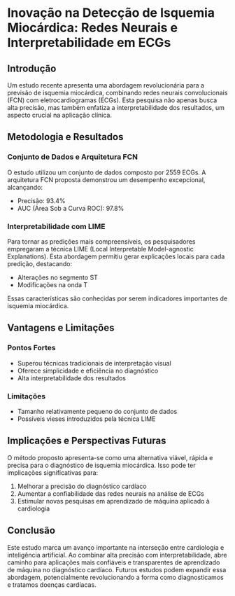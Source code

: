 # Inovação na Detecção de Isquemia Miocárdica: Redes Neurais e Interpretabilidade em ECGs

## Introdução

Um estudo recente apresenta uma abordagem revolucionária para a previsão de isquemia miocárdica, combinando redes neurais convolucionais (FCN) com eletrocardiogramas (ECGs). Esta pesquisa não apenas busca alta precisão, mas também enfatiza a interpretabilidade dos resultados, um aspecto crucial na aplicação clínica.

## Metodologia e Resultados

### Conjunto de Dados e Arquitetura FCN

O estudo utilizou um conjunto de dados composto por 2559 ECGs. A arquitetura FCN proposta demonstrou um desempenho excepcional, alcançando:

- Precisão: 93.4%
- AUC (Área Sob a Curva ROC): 97.8%

### Interpretabilidade com LIME

Para tornar as predições mais compreensíveis, os pesquisadores empregaram a técnica LIME (Local Interpretable Model-agnostic Explanations). Esta abordagem permitiu gerar explicações locais para cada predição, destacando:

- Alterações no segmento ST
- Modificações na onda T

Essas características são conhecidas por serem indicadores importantes de isquemia miocárdica.

## Vantagens e Limitações

### Pontos Fortes

- Superou técnicas tradicionais de interpretação visual
- Oferece simplicidade e eficiência no diagnóstico
- Alta interpretabilidade dos resultados

### Limitações

- Tamanho relativamente pequeno do conjunto de dados
- Possíveis vieses introduzidos pela técnica LIME

## Implicações e Perspectivas Futuras

O método proposto apresenta-se como uma alternativa viável, rápida e precisa para o diagnóstico de isquemia miocárdica. Isso pode ter implicações significativas para:

1. Melhorar a precisão do diagnóstico cardíaco
2. Aumentar a confiabilidade das redes neurais na análise de ECGs
3. Estimular novas pesquisas em aprendizado de máquina aplicado à cardiologia

## Conclusão

Este estudo marca um avanço importante na interseção entre cardiologia e inteligência artificial. Ao combinar alta precisão com interpretabilidade, abre caminho para aplicações mais confiáveis e transparentes de aprendizado de máquina no diagnóstico cardíaco. Futuros estudos podem expandir essa abordagem, potencialmente revolucionando a forma como diagnosticamos e tratamos doenças cardíacas.
